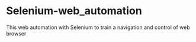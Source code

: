 # Selenium-web_automation
This web automation with Selenium to train a navigation and control of web browser
